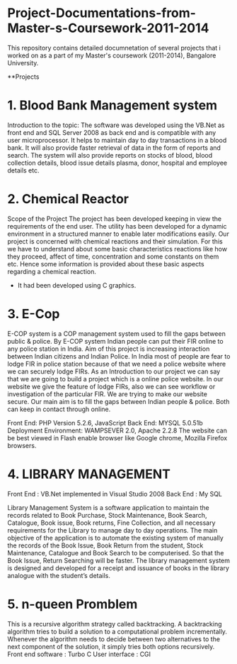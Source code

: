 # Project-Documentations-from-Master-s-Coursework-2011-2014
This repository contains detailed documnetation of several projects that i worked on as a part of my Master's coursework (2011-2014), Bangalore University.

**Projects
# 1. Blood Bank Management system
 Introduction to the topic:
 The software was developed using the VB.Net as front end and SQL Server 2008 as back end and is compatible with any user microprocessor.
 It helps to maintain day to day transactions in a blood bank.
 It will also provide faster retrieval of data in the form of reports and search.
 The system will also provide reports on stocks of blood, blood collection details, blood issue details plasma, donor, hospital and employee details etc.

# 2. Chemical Reactor
Scope of the Project
The project has been developed keeping in view the requirements of the end user. The utility has been developed for a dynamic environment in a structured manner to enable later modifications easily.
Our project is concerned with chemical reactions and their simulation. For this we have to understand about some basic characteristics reactions like how they proceed, affect of time, concentration and some constants on them etc. Hence some information is provided about these basic aspects regarding a chemical reaction.

 * It had been developed using C graphics.
 
# 3. E-Cop
 E-COP system is a COP management system used to fill the gaps between public & police. By E-COP system Indian people can put their FIR online to any police station in India. Aim of this project is increasing interaction between Indian citizens and Indian Police. In India most of people are fear to lodge FIR in police station because of that we need a police website where we can securely lodge FIRs. As an Introduction to our project we can say that we are going to build a project which is a online police website. In our website we give the feature of lodge FIRs, also we can see workflow or investigation of the particular FIR. We are trying to make our website secure. Our main aim is to fill the gaps between Indian people & police. Both can keep in contact through online.
 
 Front End: PHP Version 5.2.6, JavaScript
 Back End:  MYSQL 5.0.51b
 Deployment Environment: WAMPSEVER 2.0, Apache 2.2.8
The website can be best viewed in Flash enable browser like Google chrome, Mozilla Firefox browsers.

# 4. LIBRARY MANAGEMENT
Front End : VB.Net implemented in Visual Studio 2008
Back End : My SQL

Library Management System is a software application to maintain the records related to Book Purchase, Stock Maintenance, Book Search, Catalogue, Book issue, Book returns, Fine Collection, and all necessary requirements for the Library to manage day to day operations. The main objective of the application is to automate the existing system of manually the records of the Book Issue, Book Return from the student, Stock Maintenance, Catalogue and Book Search to be computerised. So that the Book Issue, Return Searching will be faster. The library management system is designed and developed for a receipt and issuance of books in the library analogue with the student’s details.

# 5. n-queen Promblem

This is a recursive algorithm strategy called backtracking. A backtracking algorithm tries to build a solution to a computational problem incrementally. Whenever the algorithm needs to decide between two alternatives to the next component of the solution, it simply tries both options recursively.
Front end software : Turbo C
User interface : CGI

